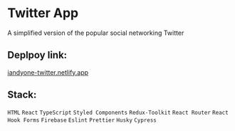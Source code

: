 # Twitter App

A simplified version of the popular social networking Twitter

## Deplpoy link:

[iandyone-twitter.netlify.app](https://iandyone-twitter.netlify.app/)

## Stack:

`HTML` `React` `TypeScript` `Styled Components` `Redux-Toolkit` `React Router` `React Hook Forms` `Firebase` `Eslint` `Prettier` `Husky` `Cypress`
